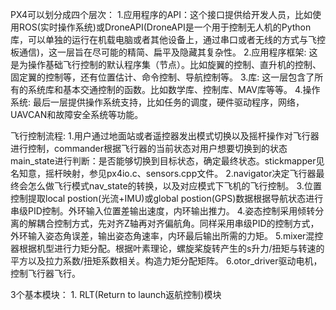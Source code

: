 PX4可以划分成四个层次：
    1.应用程序的API：这个接口提供给开发人员，比如使用ROS(实时操作系统)或DroneAPI(DroneAPI是一个用于控制无人机的Python库，可以单独的运行在机载电脑或者其他设备上，通过串口或者无线的方式与飞控板通信)，这一层旨在尽可能的精简、扁平及隐藏其复杂性。
    2.应用程序框架: 这是为操作基础飞行控制的默认程序集（节点）。比如旋翼的控制、直升机的控制、固定翼的控制等，还有位置估计、命令控制、导航控制等。
    3.库: 这一层包含了所有的系统库和基本交通控制的函数。比如数学库、控制库、MAV库等等。
    4.操作系统: 最后一层提供操作系统支持，比如任务的调度，硬件驱动程序，网络，UAVCAN和故障安全系统等功能。

飞行控制流程:
    1.用户通过地面站或者遥控器发出模式切换以及摇杆操作对飞行器进行控制，commander根据飞行器的当前状态对用户想要切换到的状态main_state进行判断：是否能够切换到目标状态，确定最终状态。stickmapper见名知意，摇杆映射，参见px4io.c、sensors.cpp文件。
    2.navigator决定飞行器最终会怎么做飞行模式nav_state的转换，以及对应模式下飞机的飞行控制。
    3.位置控制提取local postion(光流+IMU)或global postion(GPS)数据根据导航状态进行串级PID控制。外环输入位置差输出速度，内环输出推力。
    4.姿态控制采用倾转分离的解耦合控制方式，先对齐Z轴再对齐偏航角。同样采用串级PID的控制方式，外环输入姿态角误差，输出姿态角速率，内环最后输出所需的力矩。
    5.mixer混控器根据机型进行力矩分配。根据叶素理论，螺旋桨旋转产生的s升力/扭矩与转速的平方以及拉力系数/扭矩系数相关。构造力矩分配矩阵。
    6.otor_driver驱动电机，控制飞行器飞行。

3个基本模块：
    1. RLT(Return to launch返航控制)模块
    